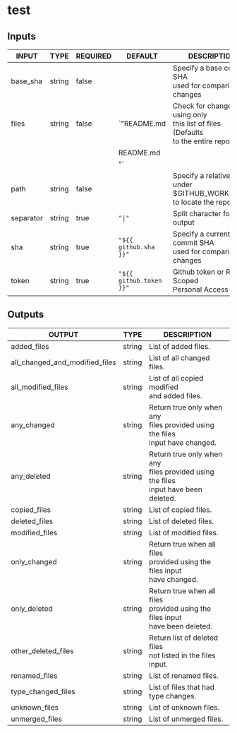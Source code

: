 # test

## Inputs

<!-- AUTO-DOC-INPUT:START - Do not remove or modify this section -->

|   INPUT   |  TYPE  | REQUIRED |         DEFAULT         |                                     DESCRIPTION                                     |
|-----------|--------|----------|-------------------------|-------------------------------------------------------------------------------------|
| base_sha  | string | false    |                         | Specify a base commit SHA<br>used for comparing changes                             |
| files     | string | false    | `"README.md             | Check for changes using only<br>this list of files (Defaults<br>to the entire repo) |
|           |        |          | README.md               |                                                                                     |
|           |        |          | "`                      |                                                                                     |
| path      | string | false    |                         | Specify a relative path under<br>$GITHUB_WORKSPACE to locate the repository<br>     |
| separator | string | true     | `"\|"`                  | Split character for array output<br>                                                |
| sha       | string | true     | `"${{ github.sha }}"`   | Specify a current commit SHA<br>used for comparing changes                          |
| token     | string | true     | `"${{ github.token }}"` | Github token or Repo Scoped<br>Personal Access Token                                |

<!-- AUTO-DOC-INPUT:END -->

## Outputs

<!-- AUTO-DOC-OUTPUT:START - Do not remove or modify this section -->

|             OUTPUT             |  TYPE  |                                       DESCRIPTION                                       |
|--------------------------------|--------|-----------------------------------------------------------------------------------------|
| added_files                    | string | List of added files.                                                                    |
| all_changed_and_modified_files | string | List of all changed files.<br>                                                          |
| all_modified_files             | string | List of all copied modified<br>and added files.                                         |
| any_changed                    | string | Return true only when any<br>files provided using the files<br>input have changed.      |
| any_deleted                    | string | Return true only when any<br>files provided using the files<br>input have been deleted. |
| copied_files                   | string | List of copied files.                                                                   |
| deleted_files                  | string | List of deleted files.                                                                  |
| modified_files                 | string | List of modified files.                                                                 |
| only_changed                   | string | Return true when all files<br>provided using the files input<br>have changed.           |
| only_deleted                   | string | Return true when all files<br>provided using the files input<br>have been deleted.      |
| other_deleted_files            | string | Return list of deleted files<br>not listed in the files<br>input.                       |
| renamed_files                  | string | List of renamed files.                                                                  |
| type_changed_files             | string | List of files that had<br>type changes.                                                 |
| unknown_files                  | string | List of unknown files.                                                                  |
| unmerged_files                 | string | List of unmerged files.                                                                 |

<!-- AUTO-DOC-OUTPUT:END -->
